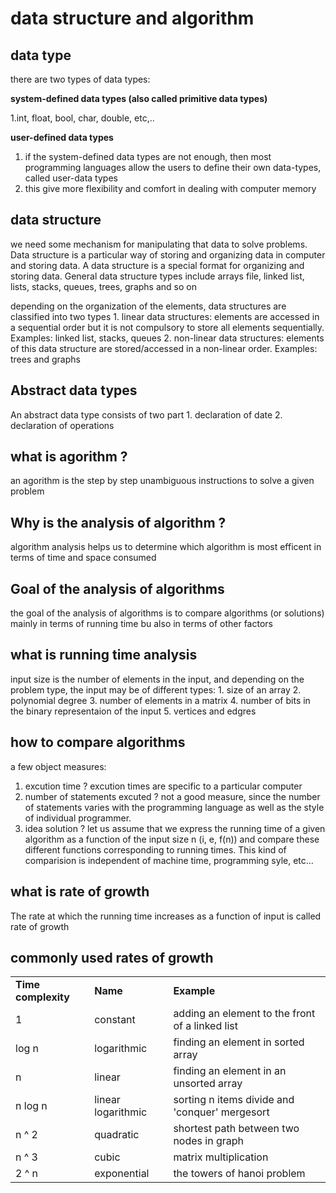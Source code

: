 # data structure and algorithm

## data type

there are two types of data types:

 **system-defined data types (also called primitive data types)**

1.int, float, bool, char, double, etc,.. 

**user-defined data types** 

1. if the system-defined data types are not enough, then most programming languages allow the users to define their own data-types, called user-data types
2. this give more flexibility and comfort in dealing with computer memory

## data structure

we need some mechanism for manipulating that data to solve problems. Data structure is a particular way of storing and organizing data in computer and storing data. A data structure is a special format for organizing and storing data. General data structure types include arrays file, linked list, lists, stacks, queues, trees, graphs and so on

depending on the organization of the elements, data structures are classified into two types
    1. linear data structures: elements are accessed in a sequential order but it is not compulsory to store all elements sequentially. Examples: linked list, stacks, queues
    2. non-linear data structures: elements of this data structure are stored/accessed in a non-linear order. Examples: trees and graphs

## Abstract data types

An abstract data type consists of two part 
    1. declaration of date
    2. declaration of operations

    
## what is agorithm ?

an agorithm is the step by step unambiguous instructions to solve a given problem

## Why is the analysis of algorithm ?

algorithm analysis helps us to determine which algorithm is most efficent in terms of time and space consumed

## Goal of the analysis of algorithms

the goal of the analysis of algorithms is to compare algorithms (or solutions) mainly in terms of running time bu also in terms of other factors
    
## what is running time analysis

input size is the number of elements in the input, and depending on the problem type, the input may be of different types:
    1. size of an array 
    2. polynomial degree
    3. number of elements in a matrix 
    4. number of bits in the binary representaion of the input 
    5. vertices and edgres 


## how to compare algorithms

a few object measures:
1. excution time ? excution times are specific to a particular computer 
2. number of statements excuted ? not a good measure, since the number of statements varies with the programming language as well as the style of individual programmer.
3. idea solution ? let us assume that we express the running time of a given algorithm as a function of the input size n (i, e, f(n)) and compare these different functions corresponding to running times. This kind of comparision is independent of machine time, programming syle, etc...

## what is rate of growth

The rate at which the running time increases as a function of input is called rate of growth

## commonly used rates of growth


| | | |
|-|-|-|
|__Time complexity__| __Name__ | __Example__ |
| 1 |  constant| adding an element to the front of a linked list |
| log n | logarithmic| finding an element in sorted array |
| n | linear | finding an element in an unsorted array |
| n log n | linear logarithmic | sorting n items divide and 'conquer' mergesort |
| n ^ 2 | quadratic | shortest path between two nodes in graph |
| n ^ 3 | cubic | matrix multiplication |
| 2 ^ n | exponential | the towers of hanoi problem |
